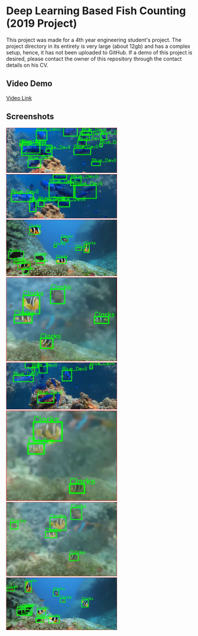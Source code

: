 # Deep Learning Based Fish Counting (2019 Project)
This project was made for a 4th year engineering student's project. The project directory in its entirety is very large (about 12gb) and has a complex setup, hence, it has not been uploaded to GitHub. If a demo of this project is desired, please contact the owner of this repository through the contact details on his CV.

## Video Demo

[Video Link](https://github.com/shahilpravind/portfolio/blob/master/Work%20and%20Uni%20Projects/4%20CNN%20Fish%20Counting/Video/Inception%20Model.wmv)

## Screenshots
<p>
    <img src="https://github.com/shahilpravind/portfolio/blob/master/Work%20and%20Uni%20Projects/4%20CNN%20Fish%20Counting/Screenshots/img1.JPG" width="300" alt="Screenshot 1">
    <img src="https://github.com/shahilpravind/portfolio/blob/master/Work%20and%20Uni%20Projects/4%20CNN%20Fish%20Counting/Screenshots/img2.JPG" width="300" alt="Screenshot 2">
    <img src="https://github.com/shahilpravind/portfolio/blob/master/Work%20and%20Uni%20Projects/4%20CNN%20Fish%20Counting/Screenshots/img3.JPG" width="300" alt="Screenshot 3">
    <img src="https://github.com/shahilpravind/portfolio/blob/master/Work%20and%20Uni%20Projects/4%20CNN%20Fish%20Counting/Screenshots/img4.JPG" width="300" alt="Screenshot 4">
    <img src="https://github.com/shahilpravind/portfolio/blob/master/Work%20and%20Uni%20Projects/4%20CNN%20Fish%20Counting/Screenshots/img5.JPG" width="300" alt="Screenshot 5">
    <img src="https://github.com/shahilpravind/portfolio/blob/master/Work%20and%20Uni%20Projects/4%20CNN%20Fish%20Counting/Screenshots/img6.JPG" width="300" alt="Screenshot 6">
    <img src="https://github.com/shahilpravind/portfolio/blob/master/Work%20and%20Uni%20Projects/4%20CNN%20Fish%20Counting/Screenshots/img7.JPG" width="300" alt="Screenshot 7">
    <img src="https://github.com/shahilpravind/portfolio/blob/master/Work%20and%20Uni%20Projects/4%20CNN%20Fish%20Counting/Screenshots/img8.JPG" width="300" alt="Screenshot 8">
</p>
<br>
